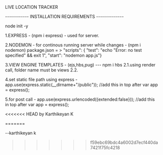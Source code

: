 LIVE LOCATION TRACKER

------------ INSTALLATION REQUIREMENTS --------------

node init -y

1.EXPRESS - (npm i express) - used for server.

2.NODEMON - for continous running server while changes - (npm i nodemon)
    package.json = > "scripts": {
        "test": "echo \"Error: no test specified\" && exit 1",
        "start": "nodemon app.js"}

3.VIEW ENGINE TEMPLATES - (ejs,hbs,pug) --- npm i hbs
    2.1.using render call, folder name must be views
    2.2.

4.set static file path using express - app.use(express.static(__dirname+"/public")); //add this in top after var app = express();

5.for post call - app.use(express.urlencoded({extended:false})); //add this in top after var app = express();


<<<<<<< HEAD
by Karthikeyan K

=======

--karthikeyan k
>>>>>>> f59ebc69bdc4a6002d7ecf440da7421f75fc4218
